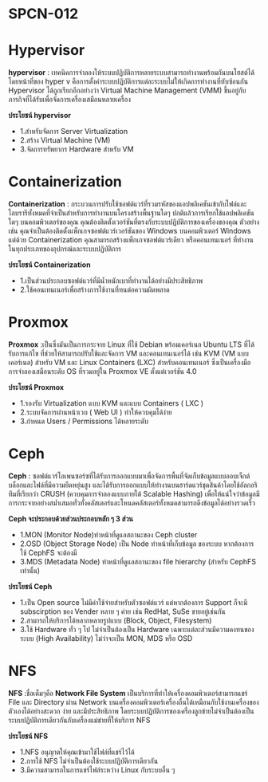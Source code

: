 # SPCN-012
# Hypervisor 
**hypervisor** : เทคนิคการจำลองให้ระบบปฏิบัติการหลายระบบสามารถทำงานพร้อมกันบนโฮสต์ได้ โดยหน้าที่ของ hyper v คือการตั้งค่าระบบปฏิบัติการแต่ละระบบไม่ให้เกิดการทำงานที่ทับซ้อนกัน Hypervisor ได้ถูกเรียกอีกอย่างว่า Virtual Machine Management (VMM) ขึ้นอยู่กับภารกิจที่ได้รับเพื่อจัดการเครื่องเสมือนหลายเครื่อง

**ประโยชน์ hypervisor** 
* 1.สำหรับจัดการ Server Virtualization
* 2.สร้าง Virtual Machine (VM)
* 3.จัดการทรัพยากร Hardware สำหรับ VM

# Containerization 
**Containerization** : กระบวนการปรับใช้ซอฟต์แวร์ที่รวมรหัสของแอปพลิเคชันเข้ากับไฟล์และไลบรารีทั้งหมดที่จำเป็นสำหรับการทำงานบนโครงสร้างพื้นฐานใดๆ ปกติแล้วการเรียกใช้แอปพลิเคชันใดๆ บนคอมพิวเตอร์ของคุณ คุณต้องติดตั้งเวอร์ชันที่ตรงกับระบบปฏิบัติการของเครื่องของคุณ ตัวอย่างเช่น คุณจำเป็นต้องติดตั้งแพ็กเกจซอฟต์แวร์เวอร์ชันของ Windows บนคอมพิวเตอร์ Windows แต่ด้วย Containerization คุณสามารถสร้างแพ็กเกจซอฟต์แวร์เดียว หรือคอนเทนเนอร์ ที่ทำงานในทุกประเภทของอุปกรณ์และระบบปฏิบัติการ 

**ประโยชน์ Containerization** 
* 1.เป็นส่วนประกอบซอฟต์แวร์ที่มีน้ำหนักเบาที่ทำงานได้อย่างมีประสิทธิภาพ 
* 2.ใช้คอนเทนเนอร์เพื่อสร้างการใช้งานที่ทนต่อความผิดพลาด 

# Proxmox
**Proxmox** :เป็นซึ่งมันเป็นการกระจาย Linux ที่ใช้ Debian พร้อมเคอร์เนล Ubuntu LTS ที่ได้รับการแก้ไข ที่ช่วยให้สามารถปรับใช้และจัดการ VM และคอนเทนเนอร์ได้ เช่น KVM (VM แบบเคอร์เนล) สำหรับ VM และ Linux Containers (LXC) สำหรับคอนเทนเนอร์ ซึ่งเป็นเครื่องมือการจำลองเสมือนระดับ OS ที่รวมอยู่ใน Proxmox VE ตั้งแต่เวอร์ชัน 4.0

**ประโยชน์ Proxmox**
* 1.รองรับ Virtualization แบบ KVM และแบบ Containers ( LXC )
* 2.ระบบจัดการผ่านหน้าเวบ ( Web UI ) ทำให้ควบคุมได้ง่าย
* 3.กำหนด Users / Permissions ได้หลายระดับ

# Ceph
**Ceph** : ซอฟต์แวร์โอเพนซอร์ซที่ได้รับการออกแบบมาเพื่อจัดการพื้นที่จัดเก็บข้อมูลแบบออบเจ็กต์บล็อกและไฟล์ที่มีความยืดหยุ่นสูง และได้รับการออกแบบให้ทำงานบนฮาร์ดแวร์ชุดสินค้าโดยใช้อัลกอริทึมที่เรียกว่า CRUSH (ควบคุมการจำลองแบบภายใต้ Scalable Hashing) เพื่อให้แน่ใจว่าข้อมูลมีการกระจายอย่างสม่ำเสมอทั่วทั้งคลัสเตอร์และโหนดคลัสเตอร์ทั้งหมดสามารถดึงข้อมูลได้อย่างรวดเร็ว 

**Ceph จะประกอบด้วยส่วนประกอบหลัก ๆ 3 ส่วน** 
* 1.MON (Monitor Node)ทำหน้าที่ดูแลสถานะของ Ceph cluster
* 2.OSD (Object Storage Node) เป็น Node ทำหน้าที่เก็บข้อมูล ของระบบ หากต้องการใช้ CephFS จะต้องมี
* 3.MDS (Metadata Node) ทำหน้าที่ดูแลสถานะของ file hierarchy (สำหรับ CephFS เท่านั้น)

**ประโยชน์ Ceph**
* 1.เป็น Open source ไม่มีค่าใช้จ่ายสำหรับตัวซอฟต์แวร์ แต่หากต้องการ Support ก็จะมี subscirption ของ Vender หลาย ๆ ค่าย เช่น RedHat, SuSe ขายอยู่เช่นกัน
* 2.สามารถให้บริการได้หลากหลายรูปแบบ (Block, Object, Filesystem)
* 3.ใช้ Hardware ทั่ว ๆ ไป ไม่จำเป็นต้องเป็น Hardware เฉพาะแต่ละส่วนมีความคงทนของระบบ (High Availability) ไม่ว่าจะเป็น MON, MDS หรือ OSD

# NFS
**NFS** :ชื่อเต็มๆคือ **Network File System** เป็นบริการที่ทำให้เครื่องคอมพิวเตอร์สามารถแชร์ File และ Directory ผ่าน Network บนเครื่องคอมพิวเตอร์เครื่องอื่นได้เหมือนกับใช้งานเครื่องของตัวเองได้อย่างสะดวก ง่าย และมีประสิทธิภาพ โดยระบบปฏิบัติการของเครื่องลูกข่ายไม่จำเป็นต้องเป็นระบบปฏิบัติการเดียวกันกับเครื่องแม่ข่ายที่ให้บริการ NFS

**ประโยชน์  NFS**
* 1.NFS อนุญาตให้คุณเข้ามาใช้ไฟล์ที่แชร์ไว้ได้
* 2.การใช้ NFS ไม่จำเป็นต้องใช้ระบบปฏิบัติการเดียวกัน
* 3.มีความสามารถในการแชร์ไฟล์ระหว่าง Linux กับระบบอื่น ๆ

